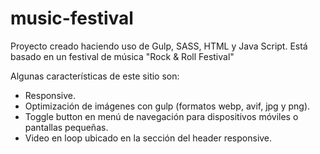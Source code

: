 # music-festival
Proyecto creado haciendo uso de Gulp, SASS, HTML y Java Script. Está basado en un festival de música "Rock & Roll Festival"

Algunas características de este sitio son:

- Responsive.
- Optimización de imágenes con gulp (formatos webp, avif, jpg y png).
- Toggle button en menú de navegación para dispositivos móviles o pantallas pequeñas.
- Video en loop ubicado en la sección del header responsive.
